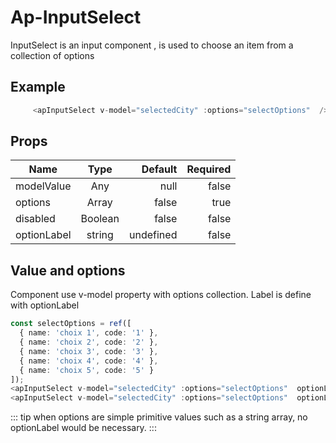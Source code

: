 # Ap-InputSelect

InputSelect is an input component , is used to choose an item from a collection of options

## Example

<presentationContainer>
    <apInputSelect v-model="selectedCity" :options="selectOptions"  optionLabel="name" size="small"/>
    <apInputSelect v-model="selectedCity" :options="selectOptions"  optionLabel="name" size="medium"/>
    <apInputSelect v-model="selectedCity" :options="selectOptions"  optionLabel="name" size="large"/>
</presentationContainer>

```ts
     <apInputSelect v-model="selectedCity" :options="selectOptions"  />
```

## Props

| Name        |            Type            |   Default | Required |
|-------------|:--------------------------:|----------:|---------:|
| modelValue  |            Any             |      null |    false |
| options     |           Array            |     false |     true |
| disabled    |          Boolean           |     false |    false |
| optionLabel |           string           | undefined |    false |

## Value and options

Component use v-model property with options collection.
Label is define with optionLabel
<presentationContainer>
    <apInputSelect v-model="selectedCity" :options="selectOptions"  optionLabel="name" size="medium"/>
    <apInputSelect v-model="selectedCity" :options="selectOptions"  optionLabel="code" size="medium"/>
</presentationContainer>

```ts
const selectOptions = ref([
  { name: 'choix 1', code: '1' },
  { name: 'choix 2', code: '2' },
  { name: 'choix 3', code: '3' },
  { name: 'choix 4', code: '4' },
  { name: 'choix 5', code: '5' }
]);
<apInputSelect v-model="selectedCity" :options="selectOptions"  optionLabel="name" size="medium"/>
<apInputSelect v-model="selectedCity" :options="selectOptions"  optionLabel="code" size="medium"/>
```

::: tip
when options are simple primitive values such as a string array, no optionLabel would be necessary.
:::
<presentationContainer>
    <apInputSelect modelValue="two" :options="['one','two','three']"  size="medium"/>
</presentationContainer>

<script setup lang="ts">

    import {ref} from 'vue'

    const selectOptions = ref([
  { name: 'choix 1', code: 'NY' },
  { name: 'Un deuxième choix  beaucoup plus long', code: '2' },
  { name: 'choix 3', code: '3' },
  { name: 'choix 4', code: '4' },
  { name: 'choix 5', code: '5' }
]);

const selectedCity = ref({ name: 'choix 1', code: 'NY' },)
</script>

